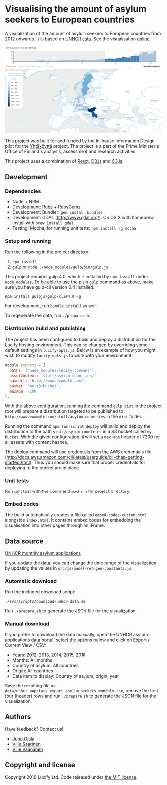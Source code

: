 # Visualising the amount of asylum seekers to European countries

A visualization of the amount of asylum seekers to European countries from 2012 onwards. It is based on [UNHCR data](#data-source). See the visualisation [online](http://www.lucify.com/seeking-asylum-in-europe).

![Visualisation screenshot](https://raw.githubusercontent.com/lucified/lucify-asylum-countries/master/screenshot.png)

This project was built for and funded by the In-house Information Design pilot for the [Yhtäköyttä](http://yhtakoytta.fi/) project. The project is a part of the Prime Minister's Office of Finland's analysis, assessment and research activities.

This project uses a combination of [React](https://facebook.github.io/react/), [D3.js](http://d3js.org/) and [C3.js](http://c3js.org/).

## Development

### Dependencies

- Node + NPM
- Development: Ruby + [RubyGems](https://rubygems.org/pages/download)
- Development: Bundler: `gem install bundler`
- Development: GDAL (<http://www.gdal.org/>). On OS X with homebrew install with `brew install gdal`.
- Testing: Mocha, for running unit tests: `npm install -g mocha`

### Setup and running

Run the following in the project directory:

1. `npm install`
2. `gulp` or `node ./node_modules/gulp/bin/gulp.js`

This project requires gulp 4.0, which is installed by `npm install` under `node_modules`. To be able to use the plain `gulp` command as above, make sure you have gulp-cli version 0.4 installed:
```shell
npm install gulpjs/gulp-cli#4.0 -g
```

For development, run `bundle install` as well.

To regenerate the data, run `./prepare.sh`.

### Distribution build and publishing

The project has been configured to build and deploy a distribution for the Lucify hosting environment. This can be changed by overriding some default settings in `lucify-opts.js`. Below is an example of how you might wish to modify `lucify-opts.js` to work with your environment:

```js
module.exports = {
  paths: ['node_modules/lucify-commons'],
  assetContext: 'stuff/asylum-countries/'
  baseUrl: 'http://www.example.com/'
  bucket: 'my-s3-bucket',
  maxAge: 7200
};
```

With the above configuration, running the command `gulp dist` in the project root will prepare a distribution targeted to be published to `http://www.example.com/stuff/asylum-countries` in the `dist` folder.

Running the command `npm run-script deploy` will build and deploy the distribution to the path `stuff/asylum-countries` in a S3 bucket called `my-bucket`. With the given configuration, it will set a `max-age` header of 7200 for all assets with content hashes.

The deploy command will use credentials from the AWS credentials file (<http://docs.aws.amazon.com/cli/latest/userguide/cli-chap-getting-started.html>). Thus you should make sure that proper credentials for deploying to the bucket are in place.

### Unit tests

Run unit test with the command `mocha` in thr project directory.

### Embed codes

The build automatically creates a file called `embed-codes-custom.html` alongside `index.html`. It contains embed codes for embedding the visualisation into other pages through an iFrame.

## Data source

[UNHCR monthly asylum applications](http://popstats.unhcr.org/en/asylum_seekers_monthly)

If you update the data, you can change the time range of the visualization by updating the values in `src/js/model/refugee-constants.js`.

### Automatic download

Run the included download script:

```shell
./src/scripts/download-unhcr-data.sh
```

Run `./prepare.sh` to generate the JSON file for the visualization.

### Manual download

If you prefer to download the data manually, open the UNHCR asylum applications data portal, select the options below and click on Export / Current View / CSV:

+ Years: 2012, 2013, 2014, 2015, 2016
+ Months: All months
+ Country of asylum: All countries
+ Origin: All countries
+ Data item to display: Country of asylum, origin, year

Save the resulting file as `data/unhcr_popstats_export_asylum_seekers_monthly.csv`, remove the first four (header) rows and run `./prepare.sh` to generate the JSON file for the visualization.

## Authors

Have feedback? Contact us!

- [Juho Ojala](https://github.com/juhoojala)
- [Ville Saarinen](https://github.com/vsaarinen)
- [Ville Väänänen](https://github.com/dennari)

## Copyright and license

Copyright 2016 Lucify Ltd. Code released under [the MIT license](LICENSE).
